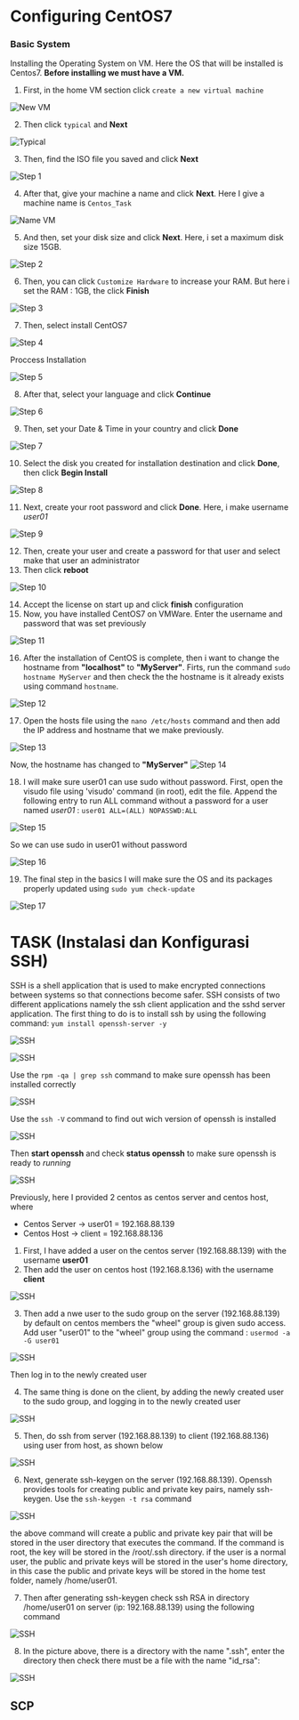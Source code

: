 # Configuring CentOS7
### Basic System
Installing the Operating System on VM. Here the OS that will be installed is Centos7. **Before installing we must have a VM.**
1. First, in the home VM section click `create a new virtual machine`

![New VM](https://github.com/ce318040/my_exercise/blob/master/task0x03/img/create.JPG "Create new VM")


2. Then click `typical` and **Next**

![Typical](https://github.com/ce318040/my_exercise/blob/master/task0x03/img/typical.JPG "Typical")


3. Then, find the ISO file you saved and click **Next**

![Step 1](https://github.com/ce318040/my_exercise/blob/master/task0x03/img/step1.JPG "Step 1")


4. After that, give your machine a name and click **Next**. Here I give a machine name is `Centos_Task`

![Name VM](https://github.com/ce318040/my_exercise/blob/master/task0x03/img/vm_name.JPG "Name VM")


5. And then, set your disk size and click **Next**. Here, i set a maximum disk size 15GB.

![Step 2](https://github.com/ce318040/my_exercise/blob/master/task0x03/img/step2.JPG "Step 2")


6. Then, you can click `Customize Hardware` to increase your RAM. But here i set the RAM : 1GB, the click **Finish**

![Step 3](https://github.com/ce318040/my_exercise/blob/master/task0x03/img/step3.JPG "Step 3")


7. Then, select install CentOS7

![Step 4](https://github.com/ce318040/my_exercise/blob/master/task0x03/img/step4.JPG "Step 4")


Proccess Installation

![Step 5](https://github.com/ce318040/my_exercise/blob/master/task0x03/img/step5.JPG "Step 5")


8. After that, select your language and click **Continue**

![Step 6](https://github.com/ce318040/my_exercise/blob/master/task0x03/img/step6.JPG "Step 6")


9. Then, set your Date & Time in your country and click **Done**

![Step 7](https://github.com/ce318040/my_exercise/blob/master/task0x03/img/step7.JPG "Step 7")


10. Select the disk you created for installation destination and click **Done**, then click **Begin Install**

![Step 8](https://github.com/ce318040/my_exercise/blob/master/task0x03/img/step8.JPG "Step 8")


11. Next, create your root password and click **Done**. Here, i make username *user01*

![Step 9](https://github.com/ce318040/my_exercise/blob/master/task0x03/img/step9.JPG "Step 9")


12. Then, create your user and create a password for that user and select make that user an administrator
13. Then click **reboot**

![Step 10](https://github.com/ce318040/my_exercise/blob/master/task0x03/img/step10.JPG "Step 10")


14. Accept the license on start up and click **finish** configuration
15. Now, you have installed CentOS7 on VMWare. Enter the username and password that was set previously

![Step 11](https://github.com/ce318040/my_exercise/blob/master/task0x03/img/step11.JPG "Step 11")


16. After the installation of CentOS is complete, then i want to change the hostname from **"localhost"** to **"MyServer"**. Firts, run the command `sudo hostname MyServer` and then check the the hostname is it already exists using command `hostname`.

![Step 12](https://github.com/ce318040/my_exercise/blob/master/task0x03/img/step12.JPG "Step 12")


17. Open the hosts file using the `nano /etc/hosts` command and then add the IP address and hostname that we make previously.

![Step 13](https://github.com/ce318040/my_exercise/blob/master/task0x03/img/step13.JPG "Step 13")

Now, the hostname has changed to **"MyServer"**
![Step 14](https://github.com/ce318040/my_exercise/blob/master/task0x03/img/step14.JPG "Step 14")


18. I will make sure user01 can use sudo without password. First, open the visudo file using 'visudo' command (in root), edit the file. Append the following entry to run ALL command without a password for a user named *user01* : `user01 ALL=(ALL) NOPASSWD:ALL`

![Step 15](https://github.com/ce318040/my_exercise/blob/master/task0x03/img/step15.JPG "Step 15")

So we can use sudo in user01 without password

![Step 16](https://github.com/ce318040/my_exercise/blob/master/task0x03/img/step16.JPG "Step 16")


19. The final step in the basics I will make sure the OS and its packages properly updated using `sudo yum check-update`

![Step 17](https://github.com/ce318040/my_exercise/blob/master/task0x03/img/step17.JPG "Step 17")


# TASK (Instalasi dan Konfigurasi SSH)
SSH is a shell application that is used to make encrypted connections between systems so that connections become safer. SSH consists of two different applications namely the ssh client application and the sshd server application. The first thing to do is to install ssh by using the following command: `yum install openssh-server -y`

![SSH](https://github.com/ce318040/my_exercise/blob/master/task0x03/img/ssh1.JPG "SSH")

![SSH](https://github.com/ce318040/my_exercise/blob/master/task0x03/img/ssh2.JPG "SSH")

Use the `rpm -qa | grep ssh` command to make sure openssh has been installed correctly

![SSH](https://github.com/ce318040/my_exercise/blob/master/task0x03/img/ssh3.JPG "SSH")

Use the `ssh -V` command to find out wich version of openssh is installed

![SSH](https://github.com/ce318040/my_exercise/blob/master/task0x03/img/ssh4.JPG "SSH")

Then **start openssh** and check **status openssh** to make sure openssh is ready to *running* 

![SSH](https://github.com/ce318040/my_exercise/blob/master/task0x03/img/ssh5.JPG "SSH")

Previously, here I provided 2 centos as centos server and centos host, where
- Centos Server -> user01 = 192.168.88.139
- Centos Host -> client = 192.168.88.136
1. First, I have added a user on the centos server (192.168.88.139) with the username **user01**
2. Then add the user on centos host (192.168.8.136) with the username **client**

![SSH](https://github.com/ce318040/my_exercise/blob/master/task0x03/img/ssh6.JPG "SSH")

3. Then add a nwe user to the sudo group on the server (192.168.88.139) by default on centos members the "wheel" group is given sudo access. Add user "user01" to the "wheel" group using the command : `usermod -a -G user01`

![SSH](https://github.com/ce318040/my_exercise/blob/master/task0x03/img/ssh7.JPG "SSH")

Then log in to the newly created user

4. The same thing is done on the client, by adding the newly created user to the sudo group, and logging in to the newly created user

![SSH](https://github.com/ce318040/my_exercise/blob/master/task0x03/img/ssh9.JPG "SSH")

5. Then, do ssh from server (192.168.88.139) to client (192.168.88.136) using user from host, as shown below

![SSH](https://github.com/ce318040/my_exercise/blob/master/task0x03/img/ssh11.JPG "SSH")

6. Next, generate ssh-keygen on the server (192.168.88.139). Openssh provides tools for creating public and private key pairs, namely ssh-keygen. Use the `ssh-keygen -t rsa` command 

![SSH](https://github.com/ce318040/my_exercise/blob/master/task0x03/img/ssh12.JPG "SSH")

the above command will create a public and private key pair that will be stored in the user directory that executes the command. If the command is root, the key will be stored in the /root/.ssh directory. if the user is a normal user, the public and private keys will be stored in the user's home directory, in this case the public and private keys will be stored in the home test folder, namely /home/user01.

7. Then after generating ssh-keygen check ssh RSA in directory /home/user01 on server (ip: 192.168.88.139) using the following command

![SSH](https://github.com/ce318040/my_exercise/blob/master/task0x03/img/ssh13.JPG "SSH")

8. In the picture above, there is a directory with the name ".ssh", enter the directory then check there must be a file with the name "id_rsa":

![SSH](https://github.com/ce318040/my_exercise/blob/master/task0x03/img/ssh14.JPG "SSH")

## SCP 


